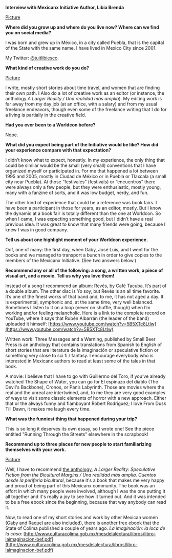 **Interview with Mexicanx Initiative Author, Libia Brenda**

[Picture](Mexicanx063)

**Where did you grow up and where do you live now? Where can we find you on social media?**

I was born and grew up in México, in a city called Puebla, that is the capital of the State with the same name. I have lived in Mexico City since 2001.

My Twitter: [@tuitlibiesco](https://www.twitter.com/tutlibiesco).

**What kind of creative work do you do?**

[Picture](Mexicanx043)

I write, mostly short stories about time travel, and women that are finding their own path. I Also do a lot of creative work as an editor (or instance, the anthology _A Larger Reality / Una realidad más amplia_). My editing work is far away from my day job (at an office, with a salary) and from my usual freelance endeavors, though even some of the freelance writing that I do for a living is partially in the creative field.

**Had you ever been to a Worldcon before?**

 Nope.

**What did you expect being part of the Initiative would be like? How did your experience compare with that expectation?**

I didn’t know what to expect, honestly. In my experience, the only thing that could be similar would be the small (very small) conventions that I have organized myself or participated in. For me that happened a lot between 1995 and 2005, mostly in Ciudad de México or in Puebla or Tlaxcala (a small city near Puebla). At those “festivales” (festivals) or “encuentros” there were always only a few people, but they were enthusiastic, mostly young, many with a fanzine of sorts, and it was low budget, nerdy, and fun.

The other kind of experience that could be a reference was book fairs. I have been a participant in those for years, as an editor, mostly. But I know the dynamic at a book fair is totally different than the one at Worldcon. So when I came, I was expecting something good, but I didn’t have a real previous idea. It was great to know that many friends were going, because I knew I was in good company.

**Tell us about one highlight moment of your Worldcon experience.**

Oof, one of many: the first day, when Gaby, José Luis, and I went for the books and we managed to transport a bunch in order to give copies to the members of the Mexicanx Initiative. (See two answers below.)

**Recommend any or all of the following: a song, a written work, a piece of visual art, and a movie. Tell us why you love them!**

Instead of a song I recommend an album: Revés, by Café Tacuba. It’s part of a double album. The other disc is Yo soy, but Revés is an all time favorite. It’s one of the finest works of that band and, to me, it has not aged a day. It is experimental, symphonic and, at the same time, very well balanced. Sometimes I listen to it on a loop (never on shuffle, though) when I’m working and/or feeling melancholic. Here is a link to the complete record on YouTube, where it says that Rubén Albarrán (the leader of the band) uploaded it himself: [https://www.youtube.com/watch?v=5B5XTc8LtIw](https://www.youtube.com/watch?v=5B5XTc8LtIw)

Written work: Three Messages and a Warning, published by Small Beer Press is an anthology that contains translations from Spanish to English of short stories that are literatura de la imaginación or speculative fiction or something very close to sci fi / fantasy. I encourage everybody who is interested in Mexicanx authors to read at least some of the tales in that book.

A movie: I believe that I have to go with Guillermo del Toro, if you’ve already watched The Shape of Water, you can go for El espinazo del diablo (The Devil's Backbone), Cronos, or Pan’s Labyrinth. Those are movies where the real and the unreal are intertwined, and, to me they are very good examples of ways to visit some classic elements of horror with a new approach. Either that or the always funny and flamboyant Robert Rodríguez; I love From Dusk Till Dawn, it makes me laugh every time.

**What was the funniest thing that happened during your trip?**

This is so long it deserves its own essay, so I wrote one! See the piece entitled "Running Through the Streets" elsewhere in the scrapbook!

**Recommend up to three places for new people to start familiarizing themselves with your work.**

[Picture](Mexicanx041)

Well, I have to recommend [the anthology](https://www.mexicanxinitiative.com/welcome/), _A Larger Reality: Speculative Fiction from the Bicultural Margins / Una realidad más amplia. Cuentos desde la periferia bicultural_, because it's a book that makes me very happy and proud of being part of this Mexicanx community. The book was an effort in which many people were involved, although I was the one putting it all together and it's really a joy to see how it turned out. And it was intended to be a free ebook since the beginning, because that way anybody can read it.

Now, to read one of my short stories and work by other Mexican women (Gaby and Raquel are also included), there is another free ebook that the State of Colima published a couple of years ago. _La imaginación: la loca de la casa_: [http://www.culturacolima.gob.mx/mesdelalectura/libros/libro-laimaginacion-bef.pdf](http://www.culturacolima.gob.mx/mesdelalectura/libros/libro-laimaginacion-bef.pdf)
